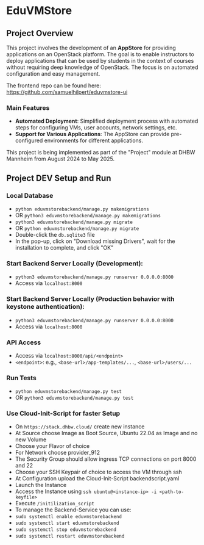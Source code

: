 # EduVMStore

## Project Overview

This project involves the development of an **AppStore** for providing applications on an OpenStack platform.
The goal is to enable instructors to deploy applications that can be used by students
in the context of courses without requiring deep knowledge of OpenStack. 
The focus is on automated configuration and easy management.

The frontend repo can be found here: https://github.com/samuelhilpert/eduvmstore-ui

### Main Features
- **Automated Deployment**: Simplified deployment process with automated steps for configuring VMs,
user accounts, network settings, etc.
- **Support for Various Applications**: The AppStore can provide pre-configured environments
for different applications.

This project is being implemented as part of the "Project" module at DHBW Mannheim
from August 2024 to May 2025.

## Project DEV Setup and Run
### Local Database
* `python eduvmstorebackend/manage.py makemigrations`
* OR `python3 eduvmstorebackend/manage.py makemigrations`
* `python3 eduvmstorebackend/manage.py migrate`
* OR `python eduvmstorebackend/manage.py migrate`
* Double-click the `db.sqlite3` file
* In the pop-up, click on "Download missing Drivers", wait for the installation to complete, and click "OK"

### Start Backend Server Locally (Development):
* `python3 eduvmstorebackend/manage.py runserver 0.0.0.0:8000`
* Access via `localhost:8000`

### Start Backend Server Locally (Production behavior with keystone authentication):
* `python3 eduvmstorebackend/manage.py runserver 0.0.0.0:8000`
* Access via `localhost:8000`

### API Access
* Access via `localhost:8000/api/<endpoint>`
* `<endpoint>`: e.g., `<base-url>/app-templates/...`, `<base-url>/users/...`

### Run Tests
* `python eduvmstorebackend/manage.py test`
* OR `python3 eduvmstorebackend/manage.py test`

### Use Cloud-Init-Script for faster Setup
* On `https://stack.dhbw.cloud/` create new instance
* At Source choose Image as Boot Source, Ubuntu 22.04 as Image and no new Volume
* Choose your Flavor of choice
* For Network choose provider_912
* The Security Group should allow ingress TCP connections on port 8000 and 22
* Choose your SSH Keypair of choice to access the VM through ssh
* At Configuration upload the Cloud-Init-Script backendscript.yaml
* Launch the Instance
* Access the Instance using `ssh ubuntu@<instance-ip> -i <path-to-keyfile>`
* Execute `/initilization_script`
* To manage the Backend-Service you can use:
* `sudo systemctl enable eduvmstorebackend`
* `sudo systemctl start eduvmstorebackend`
* `sudo systemctl stop eduvmstorebackend`
* `sudo systemctl restart eduvmstorebackend`
